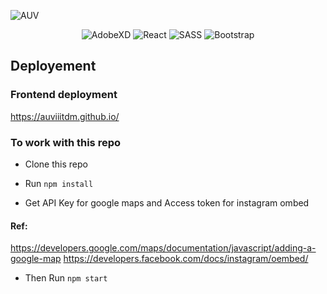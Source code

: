 ![AUV](https://socialify.git.ci/shelcia/AUV/image?description=1&font=Rokkitt&forks=1&language=1&owner=1&pattern=Charlie%20Brown&theme=Dark)

<div align="center">
  
![AdobeXD](https://img.shields.io/badge/adobexd-FF00B6?style=for-the-badge&logoColor=white&logo=adobe)
![React](https://img.shields.io/badge/React-20232A?style=for-the-badge&logo=react&logoColor=61DAFB)
![SASS](https://img.shields.io/badge/Sass-CC6699?style=for-the-badge&logo=sass&logoColor=white)
![Bootstrap](https://img.shields.io/badge/Bootstrap-563D7C?style=for-the-badge&logo=bootstrap&logoColor=white)

  
 </div>


## Deployement 


### Frontend deployment

https://auviiitdm.github.io/


### To work with this repo


- Clone this repo 

- Run <code>npm install</code>

- Get API Key for google maps and Access token for instagram ombed

#### Ref:  

https://developers.google.com/maps/documentation/javascript/adding-a-google-map
https://developers.facebook.com/docs/instagram/oembed/


- Then Run <code>npm start</code>

